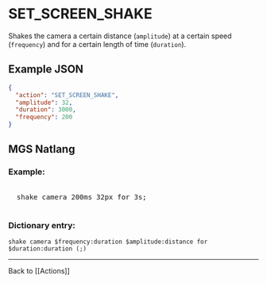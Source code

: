 # SET_SCREEN_SHAKE

Shakes the camera a certain distance (`amplitude`) at a certain speed (`frequency`) and for a certain length of time (`duration`).

## Example JSON

```json
{
  "action": "SET_SCREEN_SHAKE",
  "amplitude": 32,
  "duration": 3000,
  "frequency": 200
}
```

## MGS Natlang

### Example:

<pre class="HyperMD-codeblock mgs">

  <span class="verb">shake</span> <span class="target">camera</span> <span class="number">200ms</span> <span class="number">32px</span> <span class="">for</span> <span class="number">3s</span><span class="terminator">;</span>

</pre>

### Dictionary entry:

```
shake camera $frequency:duration $amplitude:distance for $duration:duration (;)
```

---

Back to [[Actions]]
